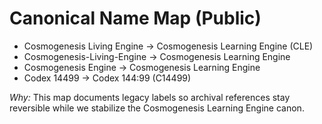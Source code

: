 # Canonical Name Map (Public)

- Cosmogenesis Living Engine -> Cosmogenesis Learning Engine (CLE)
- Cosmogenesis-Living-Engine -> Cosmogenesis Learning Engine
- Cosmogenesis Engine -> Cosmogenesis Learning Engine
- Codex 14499 -> Codex 144:99 (C14499)

*Why:* This map documents legacy labels so archival references stay reversible while we stabilize the Cosmogenesis Learning Engine canon.
